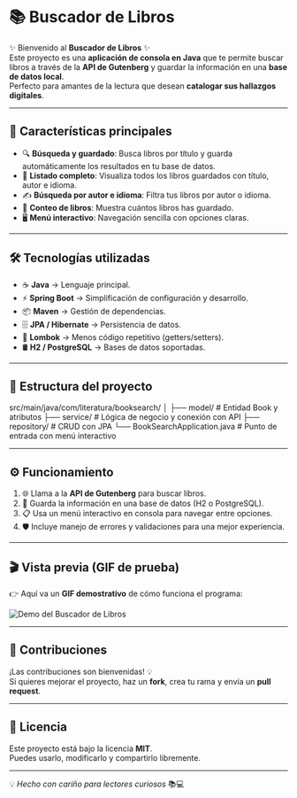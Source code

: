 # 📚 Buscador de Libros  

✨ Bienvenido al **Buscador de Libros** ✨  
Este proyecto es una **aplicación de consola en Java** que te permite buscar libros a través de la **API de Gutenberg** y guardar la información en una **base de datos local**.  
Perfecto para amantes de la lectura que desean **catalogar sus hallazgos digitales**.  

---

## 🚀 Características principales  

- 🔍 **Búsqueda y guardado**: Busca libros por título y guarda automáticamente los resultados en tu base de datos.  
- 📑 **Listado completo**: Visualiza todos los libros guardados con título, autor e idioma.  
- ✍️ **Búsqueda por autor e idioma**: Filtra tus libros por autor o idioma.  
- 🔢 **Conteo de libros**: Muestra cuántos libros has guardado.  
- 🖥️ **Menú interactivo**: Navegación sencilla con opciones claras.  

---

## 🛠️ Tecnologías utilizadas  

- ☕ **Java** → Lenguaje principal.  
- ⚡ **Spring Boot** → Simplificación de configuración y desarrollo.  
- 📦 **Maven** → Gestión de dependencias.  
- 🗄️ **JPA / Hibernate** → Persistencia de datos.  
- 📝 **Lombok** → Menos código repetitivo (getters/setters).  
- 🛢️ **H2 / PostgreSQL** → Bases de datos soportadas.  

---

## 📂 Estructura del proyecto  

src/main/java/com/literatura/booksearch/
│
├── model/ # Entidad Book y atributos
├── service/ # Lógica de negocio y conexión con API
├── repository/ # CRUD con JPA
└── BookSearchApplication.java # Punto de entrada con menú interactivo

---

## ⚙️ Funcionamiento  

1. 🌐 Llama a la **API de Gutenberg** para buscar libros.  
2. 💾 Guarda la información en una base de datos (H2 o PostgreSQL).  
3. 📋 Usa un menú interactivo en consola para navegar entre opciones.  
4. 🛡️ Incluye manejo de errores y validaciones para una mejor experiencia.  

---

## 🎬 Vista previa (GIF de prueba)  

👉 Aquí va un **GIF demostrativo** de cómo funciona el programa:  

![Demo del Buscador de Libros](ruta/del/gif.gif)  

---

## 🤝 Contribuciones  

¡Las contribuciones son bienvenidas! 💡  
Si quieres mejorar el proyecto, haz un **fork**, crea tu rama y envía un **pull request**.  

---

## 📜 Licencia  

Este proyecto está bajo la licencia **MIT**.  
Puedes usarlo, modificarlo y compartirlo libremente.  

---

💡 *Hecho con cariño para lectores curiosos* 📚💻  
